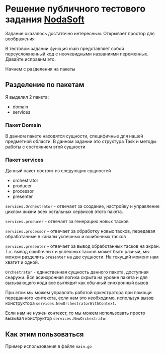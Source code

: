 # Решение публичного тестового задания [NodaSoft](https://github.com/NodaSoft/hr/blob/main/golang/main.go)

Задание оказалось достаточно интересным. Открывает простор для воображения

В тестовом задании функция main представляет собой переусложненный код с неочевидными названиями переменных.
Давайте исправим это. 

Начнем с разделения на пакеты

## Разделение по пакетам 
Я выделил 2 пакета: 
* domain
* services

### Пакет Domain
В данном пакете находятся сущности, специфичные для нашей предметной области.
В данном задании это структура Task и методы работы с состоянием этой сущности

### Пакет services
Данный пакет состоит из следующих сущностей

* orchestrator
* producer
* processor
* presenter

`services.Orchestrator` - отвечает за создание, настройку и управление циклом жизни всех остальных сервисов этого пакета.

`services.producer` - отвечает за генерацию новых тасков

`services.processor` - отвечает за обработку новых тасков, передавая обработанные в каналы успешных и ошибочных тасков

`services.presenter` - отвечает за вывод обработанных тасков на экран. 
Т.к. вывод ошибочных и успешных тасков может быть разный, мы можем разделить `presenter` на две сущности. 
На текущий момент нам хватит и одной.

`Orchestrator` - единственная сущность данного пакета, доступная снаружи. 
Вся асинхронная логика скрыта на уровне пакета и для вызывающего кода все выглядит как обычный синхронный вызов 

При этом мы можем управлять работой оркестратора при помощи переданного контекста, если нам это необходимо, 
используя вызов конструктора `services.NewOrchestratorWithContext`. 

Если нам не нужен контекст, то мы можем использовать просто вызывая конструктор `services.NewOrchestrator`  
## Как этим пользоваться

Пример использования в файле `main.go`
